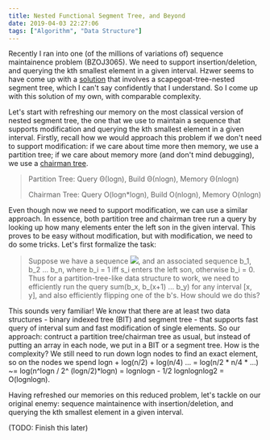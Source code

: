 ```yaml
---
title: Nested Functional Segment Tree, and Beyond
date: 2019-04-03 22:27:06
tags: ["Algorithm", "Data Structure"]
---
```


Recently I ran into one (of the millions of variations of) sequence maintainence problem (BZOJ3065). We need to support insertion/deletion, and querying the kth smallest element in a given interval. Hzwer seems to have come up with a [solution](http://hzwer.com/4572.html) that involves a scapegoat-tree-nested segment tree, which I can't say confidently that I understand. So I come up with this solution of my own, with comparable complexity.

Let's start with refreshing our memory on the most classical version of nested segment tree, the one that we use to maintain a sequence that supports modification and querying the kth smallest element in a given interval. Firstly, recall how we would approach this problem if we don't need to support modification: if we care about time more then memory, we use a partition tree; if we care about memory more (and don't mind debugging), we use a [chairman tree](https://cs.stackexchange.com/questions/65312/what-is-the-chairman-tree).

> Partition Tree: Query Θ(logn), Build Θ(nlogn), Memory Θ(nlogn)
>
> Chairman Tree: Query O(logn\*logn), Build O(nlogn), Memory O(nlogn)

Even though now we need to support modification, we can use a similar approach. In essence, both partition tree and chairman tree run a query by looking up how many elements enter the left son in the given interval. This proves to be easy without modification, but with modification, we need to do some tricks. Let's first formalize the task:

> Suppose we have a sequence <img style="display: inline;" class="nofancybox" src="https://quicklatex.com/cache3/79/ql_f3cbd8fb8cec3c54e4cab899bfd74f79_l3.png">, and an associated sequence b_1, b_2 ... b_n, where b_i = 1 iff s_i enters the left son, otherwise b_i = 0. Thus for a partition-tree-like data structure to work, we need to efficiently run the query sum(b_x, b_(x+1) ... b_y) for any interval [x, y], and also efficiently flipping one of the b's. How should we do this?

This sounds very familiar! We know that there are at least two data structures - binary indexed tree (BIT) and segment tree - that supports fast query of interval sum and fast modification of single elements. So our approach: contruct a partition tree/chairman tree as usual, but instead of putting an array in each node, we put in a BIT or a segment tree. How is the complexity? We still need to run down logn nodes to find an exact element, so on the nodes we spend logn + log(n/2) + log(n/4) ... = log(n/2 \* n/4 \* ...) ~= log(n^logn / 2^ (logn/2)\*logn) = lognlogn - 1/2 lognlognlog2 = O(lognlogn).

Having refreshed our memories on this reduced problem, let's tackle on our original enemy: sequence maintainence with insertion/deletion, and querying the kth smallest element in a given interval.

(TODO: Finish this later)
